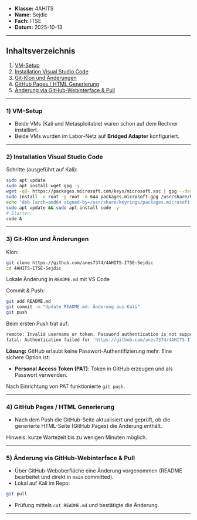 * **Klasse:** 4AHITS
* **Name:** Sejdic
* **Fach:** ITSE
* **Datum:** 2025-10-13

---

## Inhaltsverzeichnis

1. [VM-Setup](#1-vm-setup)
2. [Installation Visual Studio Code](#2-installation-visual-studio-code)
3. [Git-Klon und Änderungen](#3-git-klon-und-änderungen)
4. [GitHub Pages / HTML Generierung](#4-github-pages--html-generierung)
5. [Änderung via GitHub-Webinterface & Pull](#5-änderung-via-github-webinterface--pull)
---

### 1) VM-Setup

* Beide VMs (Kali und Metasploitable) waren schon auf dem Rechner installiert.
* Beide VMs wurden im Labor-Netz auf **Bridged Adapter** konfiguriert.

---

### 2) Installation Visual Studio Code

Schritte (ausgeführt auf Kali):

```bash
sudo apt update
sudo apt install wget gpg -y
wget -qO- https://packages.microsoft.com/keys/microsoft.asc | gpg --dearmor > packages.microsoft.gpg
sudo install -o root -g root -m 644 packages.microsoft.gpg /usr/share/keyrings/
echo "deb [arch=amd64 signed-by=/usr/share/keyrings/packages.microsoft.gpg] https://packages.microsoft.com/repos/code stable main" | sudo tee /etc/apt/sources.list.d/vscode.list
sudo apt update && sudo apt install code -y
# Starten:
code &
```

---

### 3) Git-Klon und Änderungen

Klon:

```bash
git clone https://github.com/anes7374/4AHITS-ITSE-Sejdic
cd 4AHITS-ITSE-Sejdic
```

Lokale Änderung in `README.md` mit VS Code

Commit & Push:

```bash
git add README.md
git commit -m "Update README.md: Änderung aus Kali"
git push
```

Beim ersten Push trat auf:

```bash
remote: Invalid username or token. Password authentication is not supported for Git operations.
fatal: Authentication failed for 'https://github.com/anes7374/4AHITS-ITSE-Sejdic/'
```

**Lösung:** GitHub erlaubt keine Passwort-Authentifizierung mehr. Eine sichere Option ist:

* **Personal Access Token (PAT)**: Token in GitHub erzeugen und als Passwort verwenden.

Nach Einrichtung von PAT funktionierte `git push`.

---

### 4) GitHub Pages / HTML Generierung

* Nach dem Push die GitHub-Seite aktualisiert und geprüft, ob die generierte HTML-Seite (GitHub Pages) die Änderung enthält.

Hinweis: kurze Wartezeit bis zu wenigen Minuten möglich.

---

### 5) Änderung via GitHub-Webinterface & Pull

* Über GitHub-Weboberfläche eine Änderung vorgenommen (README bearbeitet und direkt in `main` committed).
* Lokal auf Kali im Repo:

```bash
git pull
```

* Prüfung mittels `cat README.md` und bestätigte die Änderung.

---
